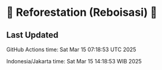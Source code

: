 
# 🌳 Reforestation (Reboisasi) 🌲

## Last Updated

GitHub Actions time: Sat Mar 15 07:18:53 UTC 2025

Indonesia/Jakarta time: Sat Mar 15 14:18:53 WIB 2025
